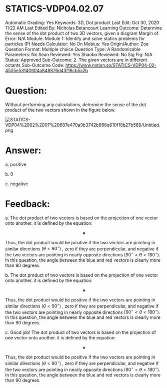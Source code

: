 # STATICS-VDP04.02.07

Automatic Grading: Yes
Keywords: 3D, Dot product
Last Edit: Oct 30, 2020 11:22 AM
Last Edited By: Nicholas Betancourt
Learning Outcome: Determine the sense of the dot product of two 3D vectors, given a diagram
Margin of Error: N/A
Module: Module 1: Identify and solve statics problems for particles (P)
Needs Calculator: No
On Mobius: Yes
Origin/Author: Zoe
Question Format: Multiple choice
Question Type: A
Randomizable Parameters: No
Sean Reviewed: Yes
Shaobo Reviewed: No
Sig Fig: N/A
Status: Approved
Sub-Outcome: 2. The given vectors are in different octants
Sub-Outcome Code: https://www.notion.so/STATICS-VDP04-02-4505e53140604a848876d43f16cb5a2b

# Question:

Without performing any calculations, determine the sense of the dot product of the two vectors shown in the figure below.

![STATICS-VDP04%2002%2007%20687e470a9b3742b986e610f18b27b589/Untitled.png](STATICS-VDP04%2002%2007%20687e470a9b3742b986e610f18b27b589/Untitled.png)

# Answer:

a. positive

b. 0

c. negative

# Feedback:

a. The dot product of two vectors is based on the projection of one vector onto another. it is defined by the equation:

$$⁍$$

Thus, the dot product would be positive if the two vectors are pointing in similar directions $(\theta<90^\circ)$ , zero if they are perpendicular, and negative if the two vectors are pointing in nearly opposite directions $(90^\circ\lt\theta<180^\circ)$. In this question, the angle between the blue and red vectors is clearly more than 90 degrees. 

b. The dot product of two vectors is based on the projection of one vector onto another. it is defined by the equation:

$$⁍$$

Thus, the dot product would be positive if the two vectors are pointing in similar directions $(\theta<90^\circ)$ , zero if they are perpendicular, and negative if the two vectors are pointing in nearly opposite directions $(90^\circ\lt\theta<180^\circ)$. In this question, the angle between the blue and red vectors is clearly more than 90 degrees. 

c. Good job! The dot product of two vectors is based on the projection of one vector onto another. it is defined by the equation:

$$⁍$$

Thus, the dot product would be positive if the two vectors are pointing in similar directions $(\theta<90^\circ)$ , zero if they are perpendicular, and negative if the two vectors are pointing in nearly opposite directions $(90^\circ\lt\theta<180^\circ)$. In this question, the angle between the blue and red vectors is clearly more than 90 degrees.